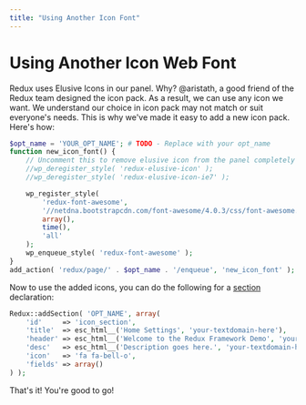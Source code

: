 ```yaml
---
title: "Using Another Icon Font"
---
```


# Using Another Icon Web Font
Redux uses Elusive Icons in our panel. Why? @aristath, a good friend of the Redux team designed the icon pack. As a 
result, we can use any icon we want.  We understand our choice in icon pack may not match or suit everyone's needs. 
This is why we've made it easy to add a new icon pack. Here's how:

```php
$opt_name = 'YOUR_OPT_NAME'; # TODO - Replace with your opt_name
function new_icon_font() {
    // Uncomment this to remove elusive icon from the panel completely
    //wp_deregister_style( 'redux-elusive-icon' );
    //wp_deregister_style( 'redux-elusive-icon-ie7' );

    wp_register_style(
        'redux-font-awesome',
        '//netdna.bootstrapcdn.com/font-awesome/4.0.3/css/font-awesome.css',
        array(),
        time(),
        'all'
    );  
    wp_enqueue_style( 'redux-font-awesome' );
}
add_action( 'redux/page/' . $opt_name . '/enqueue', 'new_icon_font' );
```

Now to use the added icons, you can do the following for a [section](../../configuration/objects/section.md) declaration:

```php
Redux::addSection( 'OPT_NAME', array( 
    'id'     => 'icon_section',
    'title'  => esc_html__('Home Settings', 'your-textdomain-here'),
    'header' => esc_html__('Welcome to the Redux Framework Demo', 'your-textdomain-here'),
    'desc'   => esc_html__('Description goes here.', 'your-textdomain-here'),
    'icon'   => 'fa fa-bell-o',
    'fields' => array()
) );
```

That's it! You're good to go!